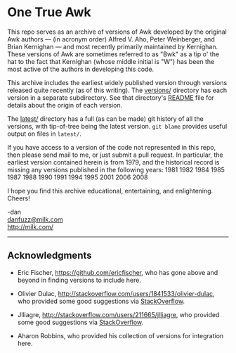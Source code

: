 One True Awk
============

This repo serves as an archive of versions of Awk developed by the
original Awk authors &mdash; (in acronym order) Alfred V. Aho, Peter
Weinberger, and Brian Kernighan &mdash; and most recently primarily
maintained by Kernighan. These versions of Awk are sometimes referred
to as "Bwk" as a tip o' the hat to the fact that Kernighan (whose
middle initial is "W") has been the most active of the authors in
developing this code.

This archive includes the earliest widely published version through
versions released quite recently (as of this writing). The
[versions/](versions) directory has each version in a separate
subdirectory. See that directory's [README](versions/README.md) file
for details about the origin of each version.

The [latest/](latest) directory has a full (as can be
made) git history of all the versions, with tip-of-tree being the
latest version. `git blame` provides useful output on files in
`latest/`.

If you have access to a version of the code not represented in this
repo, then please send mail to me, or just submit a pull request.  In
particular, the earliest version contained herein is from 1979, and
the historical record is missing any versions published in the
following years: 1981 1982 1984 1985 1987 1988 1990 1991 1994 1995
2001 2006 2008

I hope you find this archive educational, entertaining, and enlightening.
Cheers!

-dan<br>
<danfuzz@milk.com><br>
<http://milk.com/>

- - - - -

Acknowledgments
---------------

* Eric Fischer, <https://github.com/ericfischer>, who has gone above
  and beyond in finding versions to include here.

* Olivier Dulac, <http://stackoverflow.com/users/1841533/olivier-dulac>,
  who provided some good suggestions via
  [StackOverflow](http://stackoverflow.com/questions/15687108/).

* Jlliagre, <http://stackoverflow.com/users/211665/jlliagre>,
  who provided some good suggestions via
  [StackOverflow](http://stackoverflow.com/questions/15687108/).

* Aharon Robbins, who provided his collection of versions for integration
  here.
